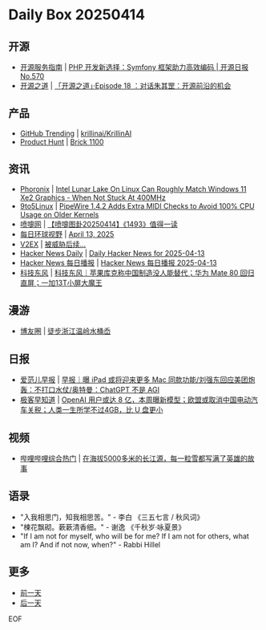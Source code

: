 # Daily Box 20250414

## 开源
- [开源服务指南](https://osguider.com/blog/) | [PHP 开发新选择：Symfony 框架助力高效编码 | 开源日报 No.570](https://osguider.com/blog/post/daily/daily-570/)
- [开源之道](https://opensourceway.community/) | [「开源之道」·Episode 18 ：对话朱其罡：开源前沿的机会](https://www.opensourceway.community/posts/opensource_talking/2025-04-14-interview-zhuqigang/)

## 产品
- [GitHub Trending](https://github.com/trending?since=daily) | [krillinai/KrillinAI](https://github.com/krillinai/KrillinAI)
- [Product Hunt](https://www.producthunt.com) | [Brick 1100](https://www.producthunt.com/posts/brick-1100-1102)

## 资讯
- [Phoronix](https://www.phoronix.com/) | [Intel Lunar Lake On Linux Can Roughly Match Windows 11 Xe2 Graphics - When Not Stuck At 400MHz](https://www.phoronix.com/review/lunarlake-xe2-windows-linux-2025)
- [9to5Linux](https://9to5linux.com/) | [PipeWire 1.4.2 Adds Extra MIDI Checks to Avoid 100% CPU Usage on Older Kernels](https://9to5linux.com/pipewire-1-4-2-adds-extra-midi-checks-to-avoid-100-cpu-usage-on-older-kernels)
- [喷嚏网](http://www.dapenti.com/blog/blog.asp?subjectid=70&name=xilei) | [【喷嚏图卦20250414】《1493》值得一读](http://www.dapenti.com/blog/more.asp?name=xilei&id=185362)
- [每日环球视野](https://idai.ly/) | [April 13, 2025](http://m.idai.ly/se/a193iG?1744473600)
- [V2EX](https://www.v2ex.com/) | [被威胁后续...](https://www.v2ex.com/t/1125332)
- [Hacker News Daily](https://www.daemonology.net/hn-daily/) | [Daily Hacker News for 2025-04-13](https://www.daemonology.net/hn-daily/2025-04-13.html)
- [Hacker News 每日播报](https://hacker-news.agi.li/) | [Hacker News 每日播报 2025-04-13](https://hacker-news.agi.li/post/2025-04-13)
- [科技东风](https://m.smzdm.com/tag/tn0400v/) | [科技东风｜苹果库克称中国制造没人能替代；华为 Mate 80 回归直屏；一加13T小屏大魔王](https://post.m.smzdm.com/p/awdk4k0k/)

## 漫游
- [博友圈](https://www.boyouquan.com/home) | [徒步浙江温岭水桶岙](https://www.boyouquan.com/go?from=feed&link=https%3A%2F%2Fwww.zzxworld.com%2Fposts%2Fhike-shui-tong-ao)

## 日报
- [爱范儿早报](https://www.ifanr.com/category/ifanrnews) | [早报｜曝 iPad 或将迎来更多 Mac 同款功能/刘强东回应美团炮轰：不打口水仗/奥特曼：ChatGPT 不是 AGI](https://www.ifanr.com/1620536)
- [极客早知道](https://www.geekpark.net/column/74) | [OpenAI 用户或达 8 亿，本周曝新模型；欧盟或取消中国电动汽车关税；人类一生所学不过4GB，比 U 盘更小](https://www.geekpark.net/news/348129)

## 视频
- [哔哩哔哩综合热门](https://www.bilibili.com/v/popular/all/) | [在海拔5000多米的长江源，每一粒雪都写满了英雄的故事](https://b23.tv/BV1GWojYDEY2)

## 语录
- "入我相思门，知我相思苦。" - 李白 《三五七言 / 秋风词》
- "楝花飘砌。蔌蔌清香细。" - 谢逸 《千秋岁·咏夏景》
- "If I am not for myself, who will be for me? If I am not for others, what am I? And if not now, when?" - Rabbi Hillel

## 更多
- [前一天](daily-box-20250413.md)
- [后一天](daily-box-20250415.md)

EOF